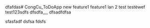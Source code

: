dfafdas# CongCu_ToDoApp
new feature1
feature1 lan 2
test
testèwef
test123sdfs
dfsdfa,,,,
dfsadfdfsa

sfasfadf
dsfsa
fdsfs
